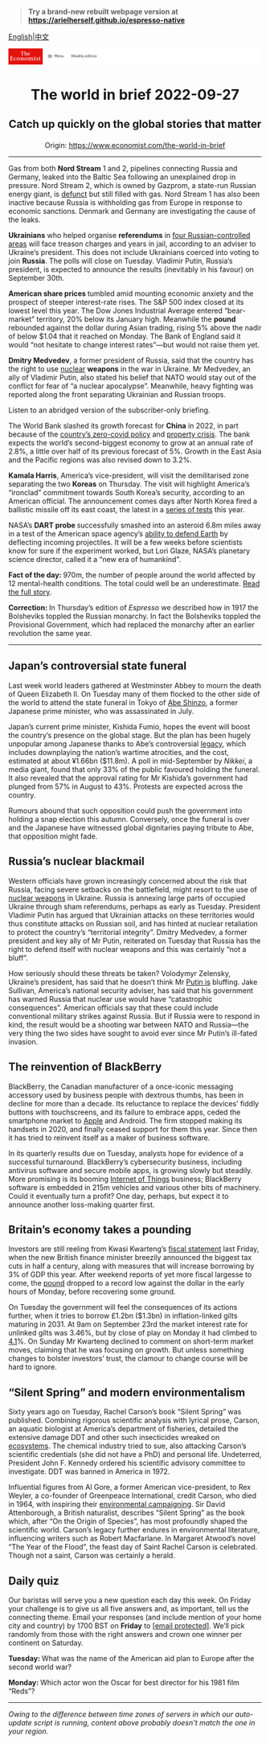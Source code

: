 > **Try a brand-new rebuilt webpage version at https://arielherself.github.io/espresso-native**

[English](https://github.com/arielherself/espresso/blob/main/README.md)|[中文](https://github-com.translate.goog/arielherself/espresso/blob/main/README.md?_x_tr_sl=en&_x_tr_tl=zh-CN&_x_tr_hl=zh-CN&_x_tr_pto=wapp)



![The Economist](menubar.png)

# <p align="center">The world in brief 2022-09-27</p>

## <p align="center">Catch up quickly on the global stories that matter</p>

<p align="center">Origin: <a href="https://www.economist.com/the-world-in-brief">https://www.economist.com/the-world-in-brief</a><hr>

Gas from both <strong>Nord Stream</strong> 1 and 2, pipelines connecting Russia and Germany, leaked into the Baltic Sea following an unexplained drop in pressure. Nord Stream 2, which is owned by Gazprom, a state-run Russian energy giant, is [defunct](https://www.economist.com/europe/2022/02/22/the-west-imposes-swift-sanctions-on-russia-can-they-stop-a-war) but still filled with gas. Nord Stream 1 has also been inactive because Russia is withholding gas from Europe in response to economic sanctions. Denmark and Germany are investigating the cause of the leaks.

<strong>Ukrainians</strong> who helped organise <strong>referendums</strong> in [four Russian-controlled areas](https://www.economist.com/europe/2022/09/23/voting-begins-in-four-sham-referendums-in-ukraine) will face treason charges and years in jail, according to an adviser to Ukraine’s president. This does not include Ukrainians coerced into voting to join <strong>Russia</strong>. The polls will close on Tuesday. Vladimir Putin, Russia’s president, is expected to announce the results (inevitably in his favour) on September 30th.

<strong>American share prices </strong>tumbled amid mounting economic anxiety and the prospect of steeper interest-rate rises. The S&amp;P 500 index closed at its lowest level this year. The Dow Jones Industrial Average entered “bear-market” territory, 20% below its January high. Meanwhile the <strong>pound</strong> rebounded against the dollar during Asian trading, rising 5% above the nadir of below $1.04 that it reached on Monday. The Bank of England said it would “not hesitate to change interest rates”—but would not raise them yet.

<strong>Dmitry Medvedev</strong>, a former president of Russia, said that the country has the right to use [nuclear](https://www.economist.com/the-economist-explains/2022/09/14/do-russias-military-setbacks-increase-the-risk-of-nuclear-conflict) <strong>weapons</strong> in the war in Ukraine. Mr Medvedev, an ally of Vladimir Putin, also stated his belief that NATO would stay out of the conflict for fear of “a nuclear apocalypse”. Meanwhile, heavy fighting was reported along the front separating Ukrainian and Russian troops. 

Listen to an abridged version of the subscriber-only briefing.

The World Bank slashed its growth forecast for <strong>China</strong> in 2022, in part because of the [country’s zero-covid policy](https://www.economist.com/china/2022/08/18/chinas-economy-is-beset-by-problems) and [property crisis](https://www.economist.com/leaders/2022/09/15/chinas-property-crisis-hasnt-gone-away-it-is-getting-worse). The bank expects the world’s second-biggest economy to grow at an annual rate of 2.8%, a little over half of its previous forecast of 5%. Growth in the East Asia and the Pacific regions was also revised down to 3.2%.

<strong>Kamala Harris</strong>, America’s vice-president, will visit the demilitarised zone separating the two <strong>Koreas</strong> on Thursday. The visit will highlight America’s “ironclad” commitment towards South Korea’s security, according to an American official. The announcement comes days after North Korea fired a ballistic missile off its east coast, the latest in a [series of tests](https://www.economist.com/asia/2022/04/07/north-korea-is-testing-icbms-again-nuclear-weapons-may-be-next) this year.

NASA’s <strong>DART probe </strong>successfully smashed into an asteroid 6.8m miles away in a test of the American space agency’s [ability to defend Earth](https://www.economist.com/science-and-technology/an-exploration-of-earths-defences-will-launch-next-month/21805517) by deflecting incoming projectiles. It will be a few weeks before scientists know for sure if the experiment worked, but Lori Glaze, NASA’s planetary science director, called it a “new era of humankind”.

<strong>Fact of the day: </strong>970m, the number of people around the world affected by 12 mental-health conditions. The total could well be an underestimate. [Read the full story](https://www.economist.com/leaders/2022/09/21/how-to-keep-the-brain-healthy).

<strong>Correction: </strong>In Thursday’s edition of <em>Espresso</em> we described how in 1917 the Bolsheviks toppled the Russian monarchy. In fact the Bolsheviks toppled the Provisional Government, which had replaced the monarchy after an earlier revolution the same year.

----------

## Japan’s controversial state funeral

Last week world leaders gathered at Westminster Abbey to mourn the death of Queen Elizabeth II. On Tuesday many of them flocked to the other side of the world to attend the state funeral in Tokyo of [Abe Shinzo](https://www.economist.com/asia/2022/09/26/the-fallout-from-abe-shinzos-murder-could-unseat-his-successor), a former Japanese prime minister, who was assassinated in July. 

Japan’s current prime minister, Kishida Fumio, hopes the event will boost the country’s presence on the global stage. But the plan has been hugely unpopular among Japanese thanks to Abe’s controversial [legacy](https://www.economist.com/asia/2022/07/14/abe-shinzo-left-his-mark-on-asia-and-the-world-not-just-japan), which includes downplaying the nation’s wartime atrocities, and the cost, estimated at about ¥1.66bn ($11.8m). A poll in mid-September by <em>Nikkei</em>, a media giant, found that only 33% of the public favoured holding the funeral. It also revealed that the approval rating for Mr Kishida’s government had plunged from 57% in August to 43%. Protests are expected across the country.

Rumours abound that such opposition could push the government into holding a snap election this autumn. Conversely, once the funeral is over and the Japanese have witnessed global dignitaries paying tribute to Abe, that opposition might fade.

## Russia’s nuclear blackmail

Western officials have grown increasingly concerned about the risk that Russia, facing severe setbacks on the battlefield, might resort to the use of [nuclear weapons](https://www.economist.com/the-economist-explains/2022/09/14/do-russias-military-setbacks-increase-the-risk-of-nuclear-conflict) in Ukraine. Russia is annexing large parts of occupied Ukraine through sham referendums, perhaps as early as Tuesday. President Vladimir Putin has argued that Ukrainian attacks on these territories would thus constitute attacks on Russian soil, and has hinted at nuclear retaliation to protect the country’s “territorial integrity”. Dmitry Medvedev, a former president and key ally of Mr Putin, reiterated on Tuesday that Russia has the right to defend itself with nuclear weapons and this was certainly “not a bluff”. 

How seriously should these threats be taken? Volodymyr Zelensky, Ukraine’s president, has said that he doesn’t think Mr [Putin is](https://www.economist.com/leaders/2022/09/21/vladimir-putin-vows-to-send-more-invaders-the-west-should-arm-ukraine-faster) bluffing. Jake Sullivan, America’s national security adviser, has said that his government has warned Russia that nuclear use would have “catastrophic consequences”. American officials say that these could include conventional military strikes against Russia. But if Russia were to respond in kind, the result would be a shooting war between NATO and Russia—the very thing the two sides have sought to avoid ever since Mr Putin’s ill-fated invasion. 

## The reinvention of BlackBerry

BlackBerry, the Canadian manufacturer of a once-iconic messaging accessory used by business people with dextrous thumbs, has been in decline for more than a decade. Its reluctance to replace the devices’ fiddly buttons with touchscreens, and its failure to embrace apps, ceded the smartphone market to [Apple](https://www.economist.com/business/2022/07/31/apple-already-sold-everyone-an-iphone-now-what) and Android. The firm stopped making its handsets in 2020, and finally ceased support for them this year. Since then it has tried to reinvent itself as a maker of business software. 

In its quarterly results due on Tuesday, analysts hope for evidence of a successful turnaround. BlackBerry’s cybersecurity business, including antivirus software and secure mobile apps, is growing slowly but steadily. More promising is its booming [Internet of Things](https://www.economist.com/technology-quarterly/2019/09/12/the-internet-of-things-will-bring-the-internets-business-model-into-the-rest-of-the-world) business; BlackBerry software is embedded in 215m vehicles and various other bits of machinery. Could it eventually turn a profit? One day, perhaps, but expect it to announce another loss-making quarter first.

## Britain’s economy takes a pounding

Investors are still reeling from Kwasi Kwarteng’s [fiscal statement](https://www.economist.com/britain/2022/09/23/britains-chancellor-offers-up-a-reckless-budget-fiscally-and-politically) last Friday, when the new British finance minister breezily announced the biggest tax cuts in half a century, along with measures that will increase borrowing by 3% of GDP this year. After weekend reports of yet more fiscal largesse to come, the [pound](https://www.economist.com/britain/2022/09/26/the-pound-is-plumbing-near-historical-depths-why) dropped to a record low against the dollar in the early hours of Monday, before recovering some ground. 

On Tuesday the government will feel the consequences of its actions further, when it tries to borrow £1.2bn ($1.3bn) in inflation-linked gilts maturing in 2031. At 9am on September 23rd the market interest rate for unlinked gilts was 3.46%, but by close of play on Monday it had climbed to[ 4.1](https://markets.ft.com/data/bonds/tearsheet/charts?s=UK10YG)%. On Sunday Mr Kwarteng declined to comment on short-term market moves, claiming that he was focusing on growth. But unless something changes to bolster investors’ trust, the clamour to change course will be hard to ignore.

## “Silent Spring” and modern environmentalism

Sixty years ago on Tuesday, Rachel Carson’s book “Silent Spring” was published. Combining rigorous scientific analysis with lyrical prose, Carson, an aquatic biologist at America’s department of fisheries, detailed the extensive damage DDT and other such insecticides wreaked on [ecosystems](https://www.economist.com/science-and-technology/2021/06/02/cicadas-insecticides-and-children). The chemical industry tried to sue, also attacking Carson’s scientific credentials (she did not have a PhD) and personal life. Undeterred, President John F. Kennedy ordered his scientific advisory committee to investigate. DDT was banned in America in 1972.

Influential figures from Al Gore, a former American vice-president, to Rex Weyler, a co-founder of Greenpeace International, credit Carson, who died in 1964, with inspiring their [environmental campaigning](https://www.economist.com/graphic-detail/2022/04/16/in-chilly-parts-of-europe-heatwaves-strengthen-environmentalism). Sir David Attenborough, a British naturalist, describes “Silent Spring” as the book which, after “On the Origin of Species”, has most profoundly shaped the scientific world. Carson’s legacy further endures in environmental literature, influencing writers such as Robert Macfarlane. In Margaret Atwood’s novel “The Year of the Flood”, the feast day of Saint Rachel Carson is celebrated. Though not a saint, Carson was certainly a herald.

## Daily quiz

Our baristas will serve you a new question each day this week. On Friday your challenge is to give us all five answers and, as important, tell us the connecting theme. Email your responses (and include mention of your home city and country) by 1700 BST on <strong>Friday</strong> to [<span class="__cf_email__" data-cfemail="5504203c2f102625273026263a1530363a3b3a383c26217b363a38">[email&#160;protected]</span>](https://mail.google.com/mail/?view=cm&amp;fs=1&amp;tf=1&amp;to=QuizEspresso@economist.com). We’ll pick randomly from those with the right answers and crown one winner per continent on Saturday.

<strong>Tuesday: </strong>What was the name of the American aid plan to Europe after the second world war?

<strong>Monday: </strong>Which actor won the Oscar for best director for his 1981 film “Reds”?

----------

*Owing to the difference between time zones of servers in which our auto-update script is running, content above probably doesn't match the one in your region.*
